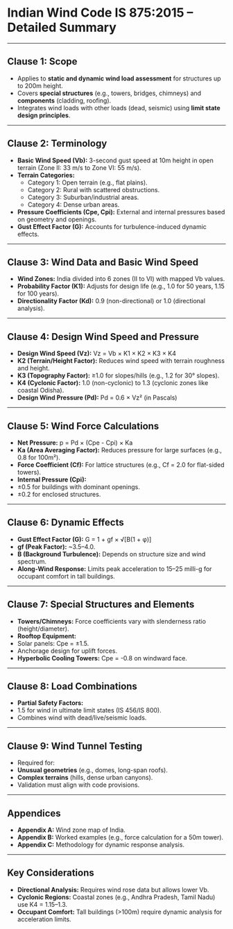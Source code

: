 # Indian Wind Code IS 875:2015 – Detailed Summary  

---

## **Clause 1: Scope**  
- Applies to **static and dynamic wind load assessment** for structures up to 200m height.  
- Covers **special structures** (e.g., towers, bridges, chimneys) and **components** (cladding, roofing).  
- Integrates wind loads with other loads (dead, seismic) using **limit state design principles**.  

---

## **Clause 2: Terminology**  
- **Basic Wind Speed (Vb):** 3-second gust speed at 10m height in open terrain (Zone II: 33 m/s to Zone VI: 55 m/s).  
- **Terrain Categories:**  
  - Category 1: Open terrain (e.g., flat plains).  
  - Category 2: Rural with scattered obstructions.  
  - Category 3: Suburban/industrial areas.  
  - Category 4: Dense urban areas.  
- **Pressure Coefficients (Cpe, Cpi):** External and internal pressures based on geometry and openings.  
- **Gust Effect Factor (G):** Accounts for turbulence-induced dynamic effects.  

---

## **Clause 3: Wind Data and Basic Wind Speed**  
- **Wind Zones:** India divided into 6 zones (II to VI) with mapped Vb values.  
- **Probability Factor (K1):** Adjusts for design life (e.g., 1.0 for 50 years, 1.15 for 100 years).  
- **Directionality Factor (Kd):** 0.9 (non-directional) or 1.0 (directional analysis).  

---

## **Clause 4: Design Wind Speed and Pressure**  
- **Design Wind Speed (Vz):**  Vz = Vb × K1 × K2 × K3 × K4
- **K2 (Terrain/Height Factor):** Reduces wind speed with terrain roughness and height.  
- **K3 (Topography Factor):** ≥1.0 for slopes/hills (e.g., 1.2 for 30° slopes).  
- **K4 (Cyclonic Factor):** 1.0 (non-cyclonic) to 1.3 (cyclonic zones like coastal Odisha).  
- **Design Wind Pressure (Pd):**  Pd = 0.6 × Vz² (in Pascals)

---

## **Clause 5: Wind Force Calculations**  
- **Net Pressure:**  p = Pd × (Cpe - Cpi) × Ka
- **Ka (Area Averaging Factor):** Reduces pressure for large surfaces (e.g., 0.8 for 100m²).  
- **Force Coefficient (Cf):** For lattice structures (e.g., Cf = 2.0 for flat-sided towers).  
- **Internal Pressure (Cpi):**  
- ±0.5 for buildings with dominant openings.  
- ±0.2 for enclosed structures.  

---

## **Clause 6: Dynamic Effects**  
- **Gust Effect Factor (G):**  G = 1 + gf × √[B(1 + φ)]
- **gf (Peak Factor):** ~3.5–4.0.  
- **B (Background Turbulence):** Depends on structure size and wind spectrum.  
- **Along-Wind Response:** Limits peak acceleration to 15–25 milli-g for occupant comfort in tall buildings.  

---

## **Clause 7: Special Structures and Elements**  
- **Towers/Chimneys:** Force coefficients vary with slenderness ratio (height/diameter).  
- **Rooftop Equipment:**  
- Solar panels: Cpe = ±1.5.  
- Anchorage design for uplift forces.  
- **Hyperbolic Cooling Towers:** Cpe = -0.8 on windward face.  

---

## **Clause 8: Load Combinations**  
- **Partial Safety Factors:**  
- 1.5 for wind in ultimate limit states (IS 456/IS 800).  
- Combines wind with dead/live/seismic loads.  

---

## **Clause 9: Wind Tunnel Testing**  
- Required for:  
- **Unusual geometries** (e.g., domes, long-span roofs).  
- **Complex terrains** (hills, dense urban canyons).  
- Validation must align with code provisions.  

---

## **Appendices**  
- **Appendix A:** Wind zone map of India.  
- **Appendix B:** Worked examples (e.g., force calculation for a 50m tower).  
- **Appendix C:** Methodology for dynamic response analysis.  

---

## **Key Considerations**  
- **Directional Analysis:** Requires wind rose data but allows lower Vb.  
- **Cyclonic Regions:** Coastal zones (e.g., Andhra Pradesh, Tamil Nadu) use K4 = 1.15–1.3.  
- **Occupant Comfort:** Tall buildings (>100m) require dynamic analysis for acceleration limits.  
